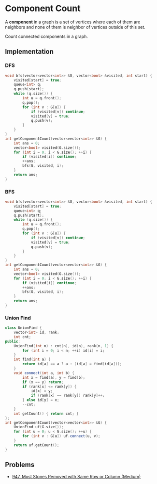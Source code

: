 # Component Count

A [**component**](https://en.wikipedia.org/wiki/Component_(graph_theory)) in a graph is a set of vertices where each of them are neighbors and none of them is neighbor of vertices outside of this set.

Count connected components in a graph.

## Implementation
### DFS

```cpp
void bfs(vector<vector<int>> &G, vector<bool> &visited, int start) {
    visited[start] = true;
    queue<int> q;
    q.push(start);
    while (q.size()) {
        int u = q.front();
        q.pop();
        for (int v : G[u]) {
            if (visited[v]) continue;
            visited[v] = true;
            q.push(v);
        }
    }
}
int getComponentCount(vector<vector<int>> &G) {
    int ans = 0;
    vector<bool> visited(G.size());
    for (int i = 0; i < G.size(); ++i) {
        if (visited[i]) continue;
        ++ans;
        bfs(G, visited, i);
    }
    return ans;
}
```

### BFS

```cpp
void bfs(vector<vector<int>> &G, vector<bool> &visited, int start) {
    visited[start] = true;
    queue<int> q;
    q.push(start);
    while (q.size()) {
        int u = q.front();
        q.pop();
        for (int v : G[u]) {
            if (visited[v]) continue;
            visited[v] = true;
            q.push(v);
        }
    }
}
int getComponentCount(vector<vector<int>> &G) {
    int ans = 0;
    vector<bool> visited(G.size());
    for (int i = 0; i < G.size(); ++i) {
        if (visited[i]) continue;
        ++ans;
        bfs(G, visited, i);
    }
    return ans;
}
```

### Union Find


```cpp
class UnionFind {
    vector<int> id, rank;
    int cnt;
public:
    UnionFind(int n) : cnt(n), id(n), rank(n, 1) {
        for (int i = 0; i < n; ++i) id[i] = i;
    }
    int find(int a) {
        return id[a] == a ? a : (id[a] = find(id[a]));
    }
    void connect(int a, int b) {
        int x = find(a), y = find(b);
        if (x == y) return;
        if (rank[x] <= rank[y]) {
            id[x] = y;
            if (rank[x] == rank[y]) rank[y]++;
        } else id[y] = x;
        --cnt;
    }
    int getCount() { return cnt; }
};
int getComponentCount(vector<vector<int>> &G) {
    UnionFind uf(G.size());
    for (int u = 0; u < G.size(); ++u) {
        for (int v : G[u]) uf.connect(u, v);
    }
    return uf.getCount();
}
```

## Problems

* [947. Most Stones Removed with Same Row or Column (Medium)](https://leetcode.com/problems/most-stones-removed-with-same-row-or-column/)